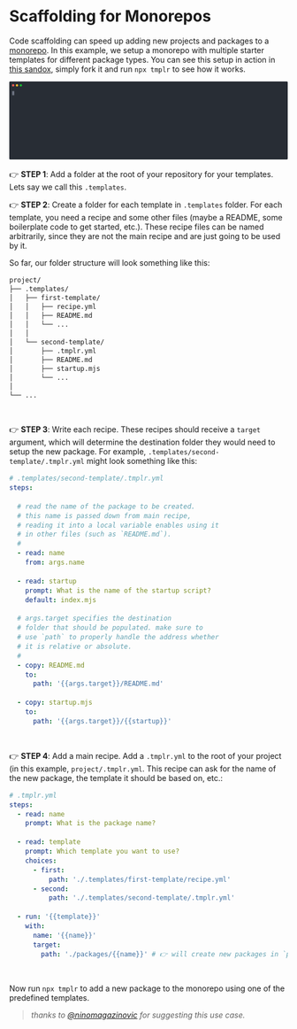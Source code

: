 # Scaffolding for Monorepos

Code scaffolding can speed up adding new projects and packages to a [monorepo](https://en.wikipedia.org/wiki/Monorepo). In this example, we setup a monorepo with multiple starter templates for different package types. You can see this setup in action in [this sandox](https://codesandbox.io/p/sandbox/tmplr-monorepo-setup-39z54r?file=%2Ftemplates%2Fsecond-template%2F.tmplr.yml%3A6%2C39), simply fork it and run `npx tmplr` to see how it works.

![demo](monorepo-demo.svg)

👉 **STEP 1**: Add a folder at the root of your repository for your templates. Lets say we call this `.templates`.

👉 **STEP 2**: Create a folder for each template in `.templates` folder. For each template, you need a recipe and some other files (maybe a README, some boilerplate code to get started, etc.). These recipe files can be named arbitrarily, since they are not the main recipe and are just going to be used by it.

So far, our folder structure will look something like this:

```
project/
├── .templates/
│   ├── first-template/
│   │   ├── recipe.yml
│   │   ├── README.md
│   │   └── ...
│   │
│   └── second-template/
│       ├── .tmplr.yml
│       ├── README.md
│       ├── startup.mjs
│       └── ...
│
└── ...
```

<br>

👉 **STEP 3**: Write each recipe. These recipes should receive a `target` argument, which will determine the destination folder they would need to setup the new package. For example, `.templates/second-template/.tmplr.yml` might look something like this:

```yml
# .templates/second-template/.tmplr.yml
steps:

  # read the name of the package to be created.
  # this name is passed down from main recipe,
  # reading it into a local variable enables using it
  # in other files (such as `README.md`).
  #
  - read: name
    from: args.name
    
  - read: startup
    prompt: What is the name of the startup script?
    default: index.mjs

  # args.target specifies the destination
  # folder that should be populated. make sure to
  # use `path` to properly handle the address whether
  # it is relative or absolute.
  #
  - copy: README.md
    to:
      path: '{{args.target}}/README.md'

  - copy: startup.mjs
    to:
      path: '{{args.target}}/{{startup}}'
```

<br>

👉 **STEP 4**: Add a main recipe. Add a `.tmplr.yml` to the root of your project (in this example, `project/.tmplr.yml`. This recipe can ask for the name of the new package, the template it should be based on, etc.:

```yml
# .tmplr.yml
steps:
  - read: name
    prompt: What is the package name?

  - read: template
    prompt: Which template you want to use?
    choices:
      - first:
          path: './.templates/first-template/recipe.yml'
      - second:
          path: './.templates/second-template/.tmplr.yml'

  - run: '{{template}}'
    with:
      name: '{{name}}'
      target:
        path: './packages/{{name}}' # 👉 will create new packages in `packages` folder.
```

<br>

Now run `npx tmplr` to add a new package to the monorepo using one of the predefined templates.

> _thanks to [@ninomagazinovic](https://github.com/ninomagazinovic) for suggesting this use case._

<br><br>


